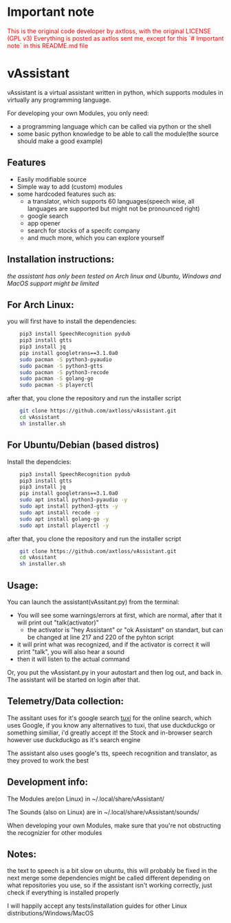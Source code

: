 # Important note

<p style='color:red'>This is the original code developer by axtloss, with the original LICENSE (GPL v3)
Everything is posted as axtlos sent me, except for this `# Important note` in this README.md file</p>

# vAssistant

vAssistant is a virtual assistant written in python, 
which supports modules in virtually any programming language.

For developing your own Modules, you only need:
- a programming language which can be called via python or the shell
- some basic python knowledge to be able to call the module(the source should make a good example)


## Features
- Easily modifiable source
- Simple way to add (custom) modules
- some hardcoded features such as:
    - a translator, which supports 60 languages(speech wise, all languages are supported but might not be pronounced right)
    - google search
    - app opener
    - search for stocks of a specifc company
    - and much more, which you can explore yourself

## Installation instructions:
_the assistant has only been tested on Arch linux and Ubuntu, Windows and MacOS support might be limited_

## For Arch Linux:
you will first have to install the dependencies:
```sh
    pip3 install SpeechRecognition pydub
    pip3 install gtts
    pip3 install jq
    pip install googletrans==3.1.0a0
    sudo pacman -S python3-pyaudio
    sudo pacman -S python3-gtts
    sudo pacman -S python3-recode
    sudo pacman -S golang-go
    sudo pacman -S playerctl
```

after that, you clone the repository and run the installer script
```sh
    git clone https://github.com/axtloss/vAssistant.git
    cd vAssistant
    sh installer.sh
```

## For Ubuntu/Debian (based distros)
Install the dependcies:
```sh
    pip3 install SpeechRecognition pydub
    pip3 install gtts
    pip3 install jq
    pip install googletrans==3.1.0a0
    sudo apt install python3-pyaudio -y
    sudo apt install python3-gtts -y
    sudo apt install recode -y
    sudo apt install golang-go -y
    sudo apt install playerctl -y
```
after that, you clone the repository and run the installer script
```sh
    git clone https://github.com/axtloss/vAssistant.git
    cd vAssitant
    sh installer.sh
```

## Usage:

You can launch the assistant(vAssitant.py) from the terminal:
- You will see some warnings/errors at first, which are normal, after that it will print out "talk(activator)"
    - the activator is "hey Assistant" or "ok Assistant" on standart, but can be changed at line 217 and 220 of the pyhton script
- it will print what was recognized, and if the activator is correct it will print "talk", you will also hear a sound
- then it will listen to the actual command

Or, you put the vAssistant.py in your autostart and then log out, and back in. The assistant will be started on login after that.

## Telemetry/Data collection:
The assitant uses for it's google search [tuxi](https://github.com/Bugswriter/tuxi) for the online search, which uses Google, if you know any alternatives to tuxi, that use duckduckgo or something similiar, i'd greatly accept it!
the Stock and in-browser search however use duckduckgo as it's search engine

The assistant also uses google's tts, speech recognition and translator, as they proved to work the best

## Development info:
The Modules are(on Linux) in ~/.local/share/vAssistant/

The Sounds (also on Linux) are in ~/.local/share/vAssistant/sounds/

When developing your own Modules, make sure that you're not obstructing the recognizier for other modules
## Notes:
the text to speech is a bit slow on ubuntu, this will probably be fixed in the next merge
some dependencies might be called different depending on what repositories you use, so if the assistant isn't working correctly, just check if everything is installed properly

I will happily accept any tests/installation guides for other Linux distributions/Windows/MacOS
